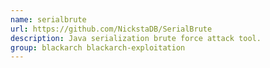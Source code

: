 ```yaml
---
name: serialbrute
url: https://github.com/NickstaDB/SerialBrute
description: Java serialization brute force attack tool.
group: blackarch blackarch-exploitation
---
```

